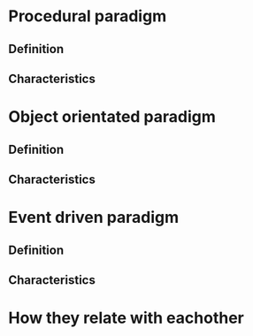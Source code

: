 # Procedural paradigm
## Definition

## Characteristics

# Object orientated paradigm
## Definition

## Characteristics

# Event driven paradigm
## Definition

## Characteristics

# How they relate with eachother
